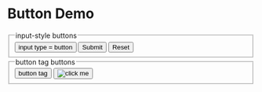 <!DOCTYPE html>
<html lang = "en-US">

  <head>
    <meta charset = "UTF-8">
    <title>buttons.html</title>
  </head>
  <body>
    <h1>Button Demo</h1>
    <form action = "">
      <fieldset>
        <legend>
          input-style buttons
        </legend>
        <input type ="button"
               value = "input type = button" />
        <input type = "submit" />
        <input type = "reset" />
      </fieldset>
      <fieldset>
        <legend>button tag buttons</legend>
        <button type = "button">
          button tag
        </button>
        <button>
          <img src = "clickMe.gif"
               alt = "click me" />
        </button>
      </fieldset>
    </form>
  </body>
</html>  
